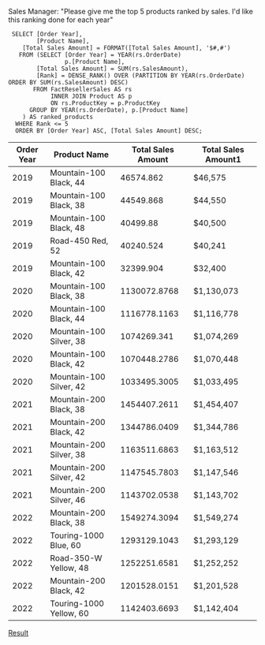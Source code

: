 
Sales Manager: "Please give me the top 5 products ranked by sales. I'd like this ranking done for each year"

 ```
  SELECT [Order Year],
         [Product Name],
	 [Total Sales Amount] = FORMAT([Total Sales Amount], '$#,#')
    FROM (SELECT [Order Year] = YEAR(rs.OrderDate)
                 p.[Product Name],
		 [Total Sales Amount] = SUM(rs.SalesAmount),
		 [Rank] = DENSE_RANK() OVER (PARTITION BY YEAR(rs.OrderDate) ORDER BY SUM(rs.SalesAmount) DESC)
	    FROM FactResellerSales AS rs
	         INNER JOIN Product AS p
	         ON rs.ProductKey = p.ProductKey
	   GROUP BY YEAR(rs.OrderDate), p.[Product Name]
	 ) AS ranked_products
   WHERE Rank <= 5
   ORDER BY [Order Year] ASC, [Total Sales Amount] DESC;
   ```
   
   | Order Year | Product Name            | Total Sales Amount | Total Sales Amount1 |
|------------|-------------------------|--------------------|---------------------|
| 2019       | Mountain-100 Black, 44  | 46574.862          | $46,575             |
| 2019       | Mountain-100 Black, 38  | 44549.868          | $44,550             |
| 2019       | Mountain-100 Black, 48  | 40499.88           | $40,500             |
| 2019       | Road-450 Red, 52        | 40240.524          | $40,241             |
| 2019       | Mountain-100 Black, 42  | 32399.904          | $32,400             |
| 2020       | Mountain-100 Black, 38  | 1130072.8768       | $1,130,073          |
| 2020       | Mountain-100 Black, 44  | 1116778.1163       | $1,116,778          |
| 2020       | Mountain-100 Silver, 38 | 1074269.341        | $1,074,269          |
| 2020       | Mountain-100 Black, 42  | 1070448.2786       | $1,070,448          |
| 2020       | Mountain-100 Silver, 42 | 1033495.3005       | $1,033,495          |
| 2021       | Mountain-200 Black, 38  | 1454407.2611       | $1,454,407          |
| 2021       | Mountain-200 Black, 42  | 1344786.0409       | $1,344,786          |
| 2021       | Mountain-200 Silver, 38 | 1163511.6863       | $1,163,512          |
| 2021       | Mountain-200 Silver, 42 | 1147545.7803       | $1,147,546          |
| 2021       | Mountain-200 Silver, 46 | 1143702.0538       | $1,143,702          |
| 2022       | Mountain-200 Black, 38  | 1549274.3094       | $1,549,274          |
| 2022       | Touring-1000 Blue, 60   | 1293129.1043       | $1,293,129          |
| 2022       | Road-350-W Yellow, 48   | 1252251.6581       | $1,252,252          |
| 2022       | Mountain-200 Black, 42  | 1201528.0151       | $1,201,528          |
| 2022       | Touring-1000 Yellow, 60 | 1142403.6693       | $1,142,404          |
   
  [Result](product_sales_rank_by_year.csv)
